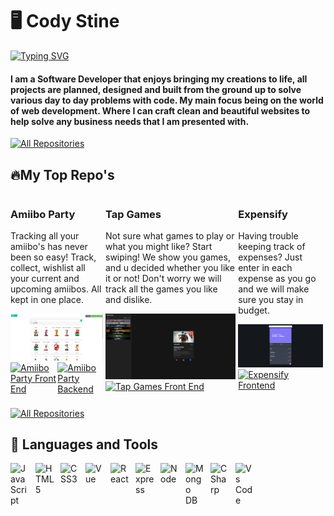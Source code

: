 # 🖥️ Cody Stine

<a href="https://git.io/typing-svg"><img src="https://readme-typing-svg.demolab.com?font=Fira+Code&pause=1000&color=ABF700&vCenter=true&width=435&lines=Software+Developer" alt="Typing SVG" /></a>

#### I am a Software Developer that enjoys bringing my creations to life, all projects are planned, designed and built from the ground up to solve various day to day problems with code. My main focus being on the world of web development. Where I can craft clean and beautiful websites to help solve any business needs that I am presented with.

<p align="left">
  <a href="https://personal-portfolio-one-opal.vercel.app/"><img alt="All Repositories" title="My Repositories" src="https://custom-icon-badges.demolab.com/badge/-My%20Portfolio-green?style=for-the-badge&logoColor=white&logo=repo"/></a>
</p>

## 🔥My Top Repo's

<div style="display: flex; justify-center: flex-start;">
  <div style="margin-right: .25rem; margin-bottom: .5rem">
    <h3>Amiibo Party</h3>
    <p>Tracking all your amiibo's has never been so easy! Track, collect, wishlist all your current and upcoming amiibos. All kept in one place.</p>
   <a class="display-card" style="display: block" href="https://amiibo-party-frontend.vercel.app/"><img width="278" src="./amiibo-list.png" alt="amiibo party"></a>
   <div style="display: flex; justify-content: space-between">
      <a href="https://github.com/CydoEntis/amiibo-party-frontend"><img alt="Amiibo Party Front End" title="Amiibo Party Frontend" src="https://custom-icon-badges.demolab.com/badge/-Frontend-green?style=for-the-badge&logoColor=white&logo=repo"/></a>
      <a href="https://github.com/CydoEntis/amiibo-party-frontend"><img alt="Amiibo Party Backend" title="Amiibo Party Backend" src="https://custom-icon-badges.demolab.com/badge/-Backend-yellow?style=for-the-badge&logoColor=white&logo=repo"/></a>
   </div>
</div>
<div style="margin-right: .25rem; margin-bottom: .5rem">
  <h3>Tap Games</h3>
  <p>Not sure what games to play or what you might like? Start swiping! We show you games, and u decided whether you like it or not! Don't worry we will track all the games you like and dislike.</p>
     <a class="display-card" href="https://tapgames-iq7l67tkd-cydoentis.vercel.app/"><img width="278" src="./tap-games.png" alt="tap games home page"></a>
    <div style="display: flex; justify-content: space-between">
       <a href="https://github.com/CydoEntis/tapgames"><img alt="Tap Games Front End" title="Tap Games Frontend" src="https://custom-icon-badges.demolab.com/badge/-Frontend-green?style=for-the-badge&logoColor=white&logo=repo"/></a>
      <!-- <a href="https://github.com/CydoEntis/amiibo-party-frontend"><img alt="All Repositories" title="Amiibo Party Frontend" src="https://custom-icon-badges.demolab.com/badge/-Backend-yellow?style=for-the-badge&logoColor=white&logo=repo"/></a> -->
   </div>
</div>
<div style="margin-right: .25rem; margin-bottom: .5rem">
  <h3>Expensify</h3>
  <p>Having trouble keeping track of expenses? Just enter in each expense as you go and we will make sure you stay in budget.</p>
      <a class="display-card" href="https://expensify-delta.vercel.app/"><img width="278" src="./expensify.png" alt="expensify dashboard"></a>
    <div  style="display: flex; justify-content: space-between">
      <a href="https://github.com/CydoEntis/expensify"><img alt="Expensify Frontend" title="Expensify Frontend" src="https://custom-icon-badges.demolab.com/badge/-Frontend-green?style=for-the-badge&logoColor=white&logo=repo"/></a>
      <!-- <a href="https://github.com/CydoEntis/amiibo-party-frontend"><img alt="All Repositories" title="Amiibo Party Frontend" src="https://custom-icon-badges.demolab.com/badge/-Backend-yellow?style=for-the-badge&logoColor=white&logo=repo"/></a> -->
   </div>
</div>
</div>

<p align="left">
  <a href="https://github.com/CydoEntis?tab=repositories"><img alt="All Repositories" title="My Repositories" src="https://custom-icon-badges.demolab.com/badge/-My%20Repos-blue?style=for-the-badge&logoColor=white&logo=repo"/></a>
</p>

## 🧰 Languages and Tools

<img align="left" alt="JavaScript" width="30px" style="padding-right:10px" src="https://cdn.jsdelivr.net/gh/devicons/devicon/icons/javascript/javascript-original.svg" />
<img align="left" alt="HTML5" width="30px" style="padding-right:10px" src="https://cdn.jsdelivr.net/gh/devicons/devicon/icons/html5/html5-original.svg" />
<img align="left" alt="CSS3" width="30px" style="padding-right:10px" src="https://cdn.jsdelivr.net/gh/devicons/devicon/icons/css3/css3-original.svg" />
<img align="left" alt="Vue" width="30px" style="padding-right:10px" src="https://cdn.jsdelivr.net/gh/devicons/devicon/icons/vuejs/vuejs-original.svg" />
<img align="left" alt="React" width="30px" style="padding-right:10px" src="https://cdn.jsdelivr.net/gh/devicons/devicon/icons/react/react-original.svg" />
<img align="left" alt="Express" width="30px" style="padding-right:10px" src="https://cdn.jsdelivr.net/gh/devicons/devicon/icons/express/express-original.svg" />
<img align="left" alt="Node" width="30px" style="padding-right:10px" src="https://cdn.jsdelivr.net/gh/devicons/devicon/icons/nodejs/nodejs-original.svg" />
<img align="left" alt="Mongo DB" width="30px" style="padding-right:10px" src="https://cdn.jsdelivr.net/gh/devicons/devicon/icons/mongodb/mongodb-original.svg" />
<img align="left" alt="C Sharp" width="30px" style="padding-right:10px" src="https://cdn.jsdelivr.net/gh/devicons/devicon/icons/csharp/csharp-original.svg" />
<img align="left" alt="Vs Code" width="30px" style="padding-right:10px" src="https://cdn.jsdelivr.net/gh/devicons/devicon/icons/vscode/vscode-original.svg" />
